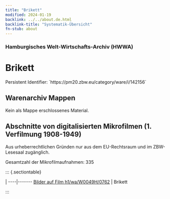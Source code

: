 ```yaml
---
title: "Brikett"
modified: 2024-01-19
backlink: ../../about.de.html
backlink-title: "Systematik-Übersicht"
fn-stub: about
---
```


### Hamburgisches Welt-Wirtschafts-Archiv (HWWA)

# Brikett

<div class="hint">Persistent Identifier: `https://pm20.zbw.eu/category/ware/i/142156`</div>







## Warenarchiv Mappen





Kein als Mappe erschlossenes Material.



<a id="filmsections" />

## Abschnitte von digitalisierten Mikrofilmen (1. Verfilmung 1908-1949)

<p>Aus urheberrechtlichen Gründen nur aus dem EU-Rechtsraum und im ZBW-Lesesaal zugänglich.</p>


<p>Gesamtzahl der Mikrofilmaufnahmen: 335</p>





::: {.sectiontable}

 | 
----|-------
<a class="btn" href="https://pm20.zbw.eu/film/h1/wa/W0049H/0762" rel="nofollow">Bilder auf Film h1/wa/W0049H/0762</a> | Brikett


:::
















